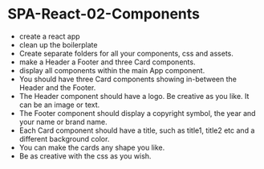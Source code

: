 # SPA-React-02-Components

- create a react app
- clean up the boilerplate
- Create separate folders for all your components, css and assets.
- make a Header a Footer and three Card components.
- display all components within the main App component.
- You should have three Card components showing in-between the Header and the Footer.
- The Header component should have a logo. Be creative as you like. It can be an image or text.
- The Footer component should display a copyright symbol, the year and your name or brand name.
- Each Card component should have a title, such as title1, title2 etc and a different background color. 
- You can make the cards any shape you like.
- Be as creative with the css as you wish.
